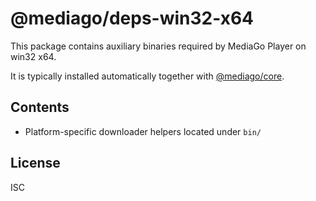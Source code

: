 # @mediago/deps-win32-x64

This package contains auxiliary binaries required by MediaGo Player on win32 x64.

It is typically installed automatically together with [@mediago/core](https://www.npmjs.com/package/@mediago/core).

## Contents

- Platform-specific downloader helpers located under `bin/`

## License

ISC
